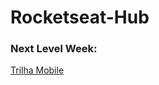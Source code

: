 # Rocketseat-Hub
### Next Level Week:
[Trilha Mobile](https://github.com/BrunoNishimura/Rocketseat-NLWTogether)
